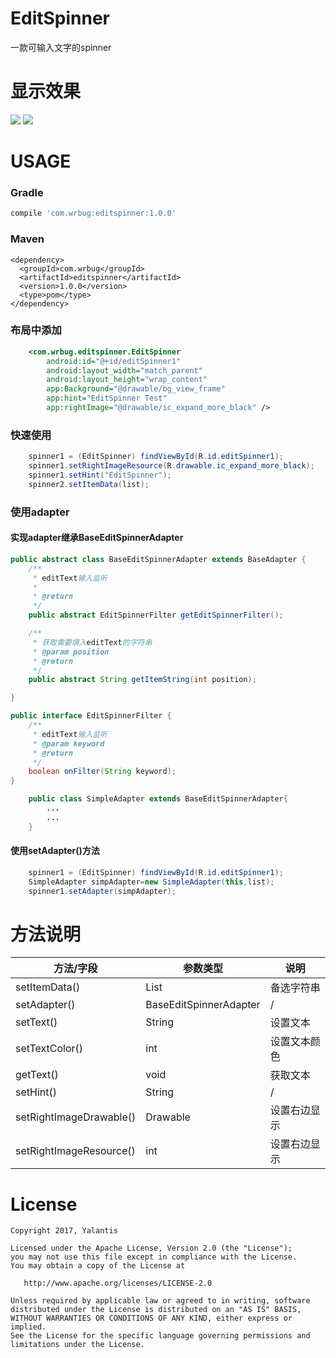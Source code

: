 # EditSpinner
一款可输入文字的spinner

# 显示效果
![][1]
![][2]

# USAGE
### Gradle

``` gradle
compile 'com.wrbug:editspinner:1.0.0'
```
### Maven

``` vbscript-html
<dependency>
  <groupId>com.wrbug</groupId>
  <artifactId>editspinner</artifactId>
  <version>1.0.0</version>
  <type>pom</type>
</dependency>
```


### 布局中添加

``` xml
    <com.wrbug.editspinner.EditSpinner
        android:id="@+id/editSpinner1"
        android:layout_width="match_parent"
        android:layout_height="wrap_content"
        app:Background="@drawable/bg_view_frame"
        app:hint="EditSpinner Test"
        app:rightImage="@drawable/ic_expand_more_black" />
```
### 快速使用
``` java
    spinner1 = (EditSpinner) findViewById(R.id.editSpinner1);
    spinner1.setRightImageResource(R.drawable.ic_expand_more_black);
    spinner1.setHint("EditSpinner");
    spinner2.setItemData(list);  
```
### 使用adapter

#### 实现adapter继承BaseEditSpinnerAdapter

``` java
public abstract class BaseEditSpinnerAdapter extends BaseAdapter {
    /**
     * editText输入监听
     *
     * @return
     */
    public abstract EditSpinnerFilter getEditSpinnerFilter();

    /**
     * 获取需要填入editText的字符串
     * @param position
     * @return
     */
    public abstract String getItemString(int position);

}
```

``` java
public interface EditSpinnerFilter {
    /**
     * editText输入监听
     * @param keyword
     * @return
     */
    boolean onFilter(String keyword);
}
``` 
``` java
	public class SimpleAdapter extends BaseEditSpinnerAdapter{
		...
		...
	}
``` 
#### 使用setAdapter()方法

``` java
	spinner1 = (EditSpinner) findViewById(R.id.editSpinner1);
	SimpleAdapter simpAdapter=new SimpleAdapter(this,list);
	spinner1.setAdapter(simpAdapter);
```

# 方法说明

|   方法/字段  |   参数类型  |   说明  |
| --- | --- | --- |
|  setItemData()   |  List<String>   |  备选字符串   |
|  setAdapter()   |  BaseEditSpinnerAdapter   |  /   |
|  setText()   |   String  |  设置文本   |
|  setTextColor()   |   int  |   设置文本颜色  |
| getText()    |   void  |  获取文本   |
|  setHint()   |   String  |  /   |
|  setRightImageDrawable()   |   Drawable  |  设置右边显示   |
|  setRightImageResource()   |   int  |  设置右边显示   |


# License

	Copyright 2017, Yalantis

	Licensed under the Apache License, Version 2.0 (the "License");
	you may not use this file except in compliance with the License.
	You may obtain a copy of the License at

	   http://www.apache.org/licenses/LICENSE-2.0

	Unless required by applicable law or agreed to in writing, software
	distributed under the License is distributed on an "AS IS" BASIS,
	WITHOUT WARRANTIES OR CONDITIONS OF ANY KIND, either express or implied.
	See the License for the specific language governing permissions and
	limitations under the License.


  [1]: /1.png
  [2]: /1.gif